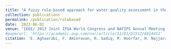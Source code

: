 ```yaml
---
title: "A fuzzy rule-based approach for water quality assessment in the distribution network"
collection: publications
permalink: /publication/rulebased
date:  2021-06-01
venue: 'IEEE/ 2013 Joint IFSA World Congress and NAFIPS Annual Meeting (IFSA/NAFIPS)'
#paperurl: 'https://academic.oup.com/nar/article/51/D1/D1512/6814452'
citation: 'E. Aghaarabi, F. Aminravan, R. Sadiq, M. Hoorfar, H. Najjaran and M. J. Rodriguez, "A fuzzy rule-based approach for water quality assessment in the distribution network," 2013 Joint IFSA World Congress and NAFIPS Annual Meeting (IFSA/NAFIPS), Edmonton, AB, Canada, 2013, pp. 1149-1154, doi: 10.1109/IFSA-NAFIPS.2013.6608562. keywords: {Quality assessment;Water pollution;Pragmatics;Fuzzy sets;Pollution measurement;Cognition;Cities and towns}'
---
```



